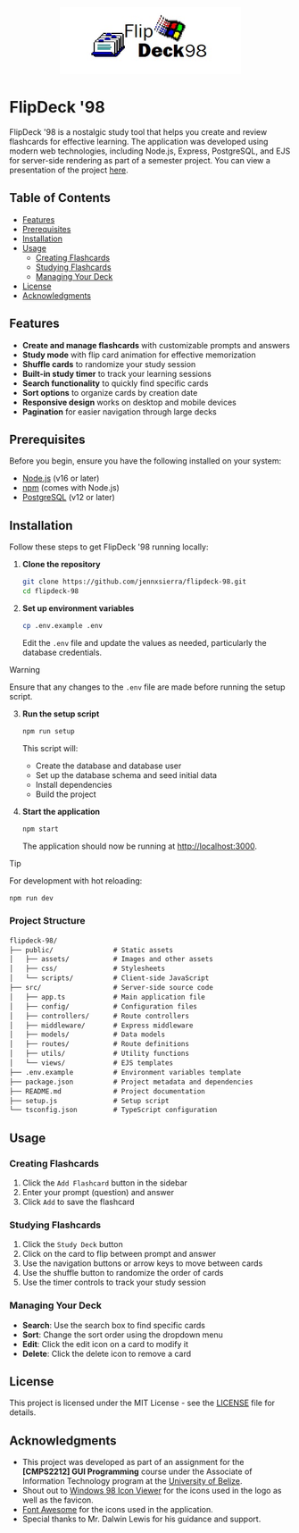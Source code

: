 <p align="center">
  <img src="./public/assets/flipdeck-98.png" alt="FlipDeck '98 Logo" />
</p>

# FlipDeck '98

FlipDeck '98 is a nostalgic study tool that helps you create and review flashcards for effective learning. The application was developed using modern web technologies, including Node.js, Express, PostgreSQL, and EJS for server-side rendering as part of a semester project. You can view a presentation of the project [here](https://docs.google.com/presentation/d/1gWt_f4M2_RhS5lTGhnSGvObCFeCTu7fZcndTqeq81C8/edit?usp=sharing).

## Table of Contents

- [Features](#features)
- [Prerequisites](#prerequisites)
- [Installation](#installation)
- [Usage](#usage)
  - [Creating Flashcards](#creating-flashcards)
  - [Studying Flashcards](#studying-flashcards)
  - [Managing Your Deck](#managing-your-deck)
- [License](#license)
- [Acknowledgments](#acknowledgments)

## Features

- **Create and manage flashcards** with customizable prompts and answers
- **Study mode** with flip card animation for effective memorization
- **Shuffle cards** to randomize your study session
- **Built-in study timer** to track your learning sessions
- **Search functionality** to quickly find specific cards
- **Sort options** to organize cards by creation date
- **Responsive design** works on desktop and mobile devices
- **Pagination** for easier navigation through large decks

## Prerequisites

Before you begin, ensure you have the following installed on your system:

- [Node.js](https://nodejs.org/) (v16 or later)
- [npm](https://www.npmjs.com/) (comes with Node.js)
- [PostgreSQL](https://www.postgresql.org/) (v12 or later)

## Installation

Follow these steps to get FlipDeck '98 running locally:

1. **Clone the repository**

    ```bash
    git clone https://github.com/jennxsierra/flipdeck-98.git
    cd flipdeck-98
    ```

2. **Set up environment variables**

    ```bash
    cp .env.example .env
    ```

    Edit the `.env` file and update the values as needed, particularly the database credentials.

  > [!WARNING]
  >
  > Ensure that any changes to the `.env` file are made before running the setup script.

3. **Run the setup script**

    ```bash
    npm run setup
    ```

    This script will:

    - Create the database and database user
    - Set up the database schema and seed initial data
    - Install dependencies
    - Build the project

4. **Start the application**

    ```bash
    npm start
    ```

    The application should now be running at [http://localhost:3000](http://localhost:3000).

> [!TIP]
>
> For development with hot reloading:
>
> ```bash
> npm run dev
> ```

### Project Structure

```markdown
flipdeck-98/
├── public/               # Static assets
│   ├── assets/           # Images and other assets
│   ├── css/              # Stylesheets
│   └── scripts/          # Client-side JavaScript
├── src/                  # Server-side source code
│   ├── app.ts            # Main application file
│   ├── config/           # Configuration files
│   ├── controllers/      # Route controllers
│   ├── middleware/       # Express middleware
│   ├── models/           # Data models
│   ├── routes/           # Route definitions
│   ├── utils/            # Utility functions
│   └── views/            # EJS templates
├── .env.example          # Environment variables template
├── package.json          # Project metadata and dependencies
├── README.md             # Project documentation
├── setup.js              # Setup script
└── tsconfig.json         # TypeScript configuration
```

## Usage

### Creating Flashcards

1. Click the `Add Flashcard` button in the sidebar
2. Enter your prompt (question) and answer
3. Click `Add` to save the flashcard

### Studying Flashcards

1. Click the `Study Deck` button
2. Click on the card to flip between prompt and answer
3. Use the navigation buttons or arrow keys to move between cards
4. Use the shuffle button to randomize the order of cards
5. Use the timer controls to track your study session

### Managing Your Deck

- **Search**: Use the search box to find specific cards
- **Sort**: Change the sort order using the dropdown menu
- **Edit**: Click the edit icon on a card to modify it
- **Delete**: Click the delete icon to remove a card

## License

This project is licensed under the MIT License - see the [LICENSE](LICENSE) file for details.

## Acknowledgments

- This project was developed as part of an assignment for the **[CMPS2212] GUI Programming** course under the Associate of Information Technology program at the [University of Belize](https://www.ub.edu.bz/).
- Shout out to [Windows 98 Icon Viewer](https://win98icons.alexmeub.com/) for the icons used in the logo as well as the favicon.
- [Font Awesome](https://fontawesome.com/) for the icons used in the application.
- Special thanks to Mr. Dalwin Lewis for his guidance and support.
